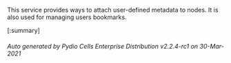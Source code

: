 






This service provides ways to attach user-defined metadata to nodes. It is also used for managing users bookmarks.

[:summary]

###### Auto generated by Pydio Cells Enterprise Distribution v2.2.4-rc1 on 30-Mar-2021
